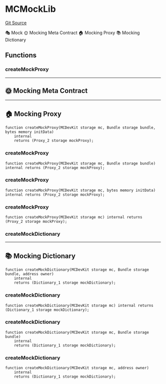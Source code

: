 # MCMockLib
[Git Source](https://github.com/metacontract/mc/blob/0cf91165f9ec2cbeeba800a4baf4e81e2df5c3bb/src/devkit/Flattened.sol)

🎭 Mock
🌞 Mocking Meta Contract
🏠 Mocking Proxy
📚 Mocking Dictionary


## Functions
### createMockProxy

-----------------------------
🌞 Mocking Meta Contract
-------------------------------
---------------------
🏠 Mocking Proxy
-----------------------


```solidity
function createMockProxy(MCDevKit storage mc, Bundle storage bundle, bytes memory initData)
    internal
    returns (Proxy_2 storage mockProxy);
```

### createMockProxy


```solidity
function createMockProxy(MCDevKit storage mc, Bundle storage bundle) internal returns (Proxy_2 storage mockProxy);
```

### createMockProxy


```solidity
function createMockProxy(MCDevKit storage mc, bytes memory initData) internal returns (Proxy_2 storage mockProxy);
```

### createMockProxy


```solidity
function createMockProxy(MCDevKit storage mc) internal returns (Proxy_2 storage mockProxy);
```

### createMockDictionary

-------------------------
📚 Mocking Dictionary
---------------------------


```solidity
function createMockDictionary(MCDevKit storage mc, Bundle storage bundle, address owner)
    internal
    returns (Dictionary_1 storage mockDictionary);
```

### createMockDictionary


```solidity
function createMockDictionary(MCDevKit storage mc) internal returns (Dictionary_1 storage mockDictionary);
```

### createMockDictionary


```solidity
function createMockDictionary(MCDevKit storage mc, Bundle storage bundle)
    internal
    returns (Dictionary_1 storage mockDictionary);
```

### createMockDictionary


```solidity
function createMockDictionary(MCDevKit storage mc, address owner)
    internal
    returns (Dictionary_1 storage mockDictionary);
```

